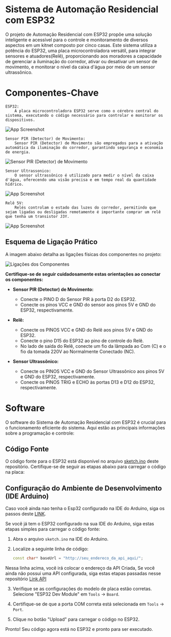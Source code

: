 
# Sistema de Automação Residencial com ESP32

O projeto de Automação Residencial com ESP32 propõe uma solução inteligente e acessível para o controle e monitoramento de diversos aspectos em um kitnet composto por cinco casas. Este sistema utiliza a potência do ESP32, uma placa microcontroladora versátil, para integrar sensores e atuadores(Relê), proporcionando aos moradores a capacidade de gerenciar a iluminação do corredor, ativar ou desativar um sensor de movimento, e monitorar o nível da caixa d'água por meio de um sensor ultrassônico.

# Componentes-Chave

    ESP32:
        A placa microcontroladora ESP32 serve como o cérebro central do     sistema, executando o código necessário para controlar e monitorar os dispositivos.

![App Screenshot](https://raw.githubusercontent.com/BrunoAlbuMaia/Home_-automation-Esp32-/Master/img/ESP32-C3-DEVKITM-1.jpg)


    Sensor PIR (Detector) de Movimento:
        Sensor PIR (Detector) de Movimento são empregados para a ativação automática da iluminação do corredor, garantindo segurança e economia de energia.

![Sensor PIR (Detector) de Movimento](https://github.com/BrunoAlbuMaia/Home_-automation-Esp32-/blob/Master/img/Sensor%20de%20Movimento.png?raw=true)
    
    Sensor Ultrassonico:
        O sensor ultrassônico é utilizado para medir o nível da caixa d'água, oferecendo uma visão precisa e em tempo real da quantidade hídrico.

![App Screenshot](https://github.com/BrunoAlbuMaia/Home_-automation-Esp32-/blob/Master/img/Sensor%20Ultrassonico.png?raw=true)

    Relê 5V:
        Relés controlam o estado das luzes do corredor, permitindo que sejam ligadas ou desligadas remotamente é importante comprar um relê que tenha um transistor J3Y.

![App Screenshot](https://github.com/BrunoAlbuMaia/Home_-automation-Esp32-/blob/Master/img/Rel%C3%AA%205V.png?raw=true)


## Esquema de Ligação Prático

A imagem abaixo detalha as ligações físicas dos componentes no projeto:

![Ligações dos Componentes](https://github.com/BrunoAlbuMaia/Home_-automation-Esp32-/blob/Master/img/IOT2D.png?raw=true)

**Certifique-se de seguir cuidadosamente estas orientações ao conectar os componentes:**

- **Sensor PIR (Detector) de Movimento:**
  - Conecte o PINO D do Sensor PIR à porta D2 do ESP32.
  - Conecte os pinos VCC e GND do sensor aos pinos 5V e GND do ESP32, respectivamente.

- **Relê:**
  - Conecte os PINOS VCC e GND do Relê aos pinos 5V e GND do ESP32.
  - Conecte o pino D15 do ESP32 ao pino de controle do Relê.
  - No lado de saída do Relê, conecte um fio da lâmpada ao Com (C) e o fio da tomada 220V ao Normalmente Conectado (NC).

- **Sensor Ultrassônico:**
  - Conecte os PINOS VCC e GND do Sensor Ultrassônico aos pinos 5V e GND do ESP32, respectivamente.
  - Conecte os PINOS TRIG e ECHO às portas D13 e D12 do ESP32, respectivamente.

# Software

O software do Sistema de Automação Residencial com ESP32 é crucial para o funcionamento eficiente do sistema. Aqui estão as principais informações sobre a programação e controle:

## Código Fonte

O código fonte para o ESP32 está disponível no arquivo [sketch.ino](https://github.com/BrunoAlbuMaia/Home_-automation-Esp32-/blob/Master/sketch.ino)
 deste repositório. Certifique-se de seguir as etapas abaixo para carregar o código na placa:

## Configuração do Ambiente de Desenvolvimento (IDE Arduino)
Caso você ainda nao tenha o Esp32 configurado na IDE do Arduino, siga os passos deste [LINK](https://www.crescerengenharia.com/post/instalando-esp32-arduino).

Se você já tem o ESP32 configurado na sua IDE do Arduino, siga estas etapas simples para carregar o código fonte:

1. Abra o arquivo `sketch.ino` na IDE do Arduino.

2. Localize a seguinte linha de código:

   ```cpp
   const char* baseUrl = "http://seu_endereco_da_api_aqui/";
Nessa linha acima, você irá colocar o endereço da API Criada, Se você ainda não possui uma API configurada, siga estas etapas passadas nesse repositório
[Link API](https://github.com/BrunoAlbuMaia/APIHome_automation)

3. Verifique se as configurações do modelo de placa estão corretas. Selecione "ESP32 Dev Module" em `Tools` -> `Board`.

4. Certifique-se de que a porta COM correta está selecionada em `Tools` -> `Port`.

5. Clique no botão "Upload" para carregar o código no ESP32.

Pronto! Seu código agora está no ESP32 e pronto para ser executado.


